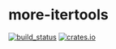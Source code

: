 # more-itertools

[![build_status](https://github.com/ralgond/more-itertools/actions/workflows/ci.yml/badge.svg)](https://github.com/rust-itertools/more-itertools/actions)
[![crates.io](https://img.shields.io/crates/v/more-itertools.svg)](https://crates.io/crates/more-itertools)
